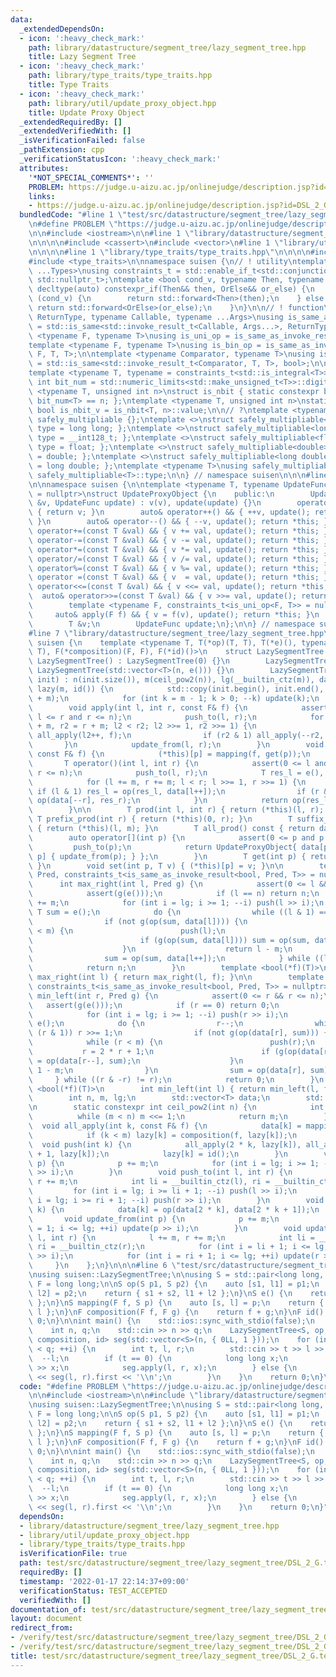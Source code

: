 ```yaml
---
data:
  _extendedDependsOn:
  - icon: ':heavy_check_mark:'
    path: library/datastructure/segment_tree/lazy_segment_tree.hpp
    title: Lazy Segment Tree
  - icon: ':heavy_check_mark:'
    path: library/type_traits/type_traits.hpp
    title: Type Traits
  - icon: ':heavy_check_mark:'
    path: library/util/update_proxy_object.hpp
    title: Update Proxy Object
  _extendedRequiredBy: []
  _extendedVerifiedWith: []
  _isVerificationFailed: false
  _pathExtension: cpp
  _verificationStatusIcon: ':heavy_check_mark:'
  attributes:
    '*NOT_SPECIAL_COMMENTS*': ''
    PROBLEM: https://judge.u-aizu.ac.jp/onlinejudge/description.jsp?id=DSL_2_G
    links:
    - https://judge.u-aizu.ac.jp/onlinejudge/description.jsp?id=DSL_2_G
  bundledCode: "#line 1 \"test/src/datastructure/segment_tree/lazy_segment_tree/DSL_2_G.test.cpp\"\
    \n#define PROBLEM \"https://judge.u-aizu.ac.jp/onlinejudge/description.jsp?id=DSL_2_G\"\
    \n\n#include <iostream>\n\n#line 1 \"library/datastructure/segment_tree/lazy_segment_tree.hpp\"\
    \n\n\n\n#include <cassert>\n#include <vector>\n#line 1 \"library/util/update_proxy_object.hpp\"\
    \n\n\n\n#line 1 \"library/type_traits/type_traits.hpp\"\n\n\n\n#include <limits>\n\
    #include <type_traits>\n\nnamespace suisen {\n// ! utility\ntemplate <typename\
    \ ...Types>\nusing constraints_t = std::enable_if_t<std::conjunction_v<Types...>,\
    \ std::nullptr_t>;\ntemplate <bool cond_v, typename Then, typename OrElse>\nconstexpr\
    \ decltype(auto) constexpr_if(Then&& then, OrElse&& or_else) {\n    if constexpr\
    \ (cond_v) {\n        return std::forward<Then>(then);\n    } else {\n       \
    \ return std::forward<OrElse>(or_else);\n    }\n}\n\n// ! function\ntemplate <typename\
    \ ReturnType, typename Callable, typename ...Args>\nusing is_same_as_invoke_result\
    \ = std::is_same<std::invoke_result_t<Callable, Args...>, ReturnType>;\ntemplate\
    \ <typename F, typename T>\nusing is_uni_op = is_same_as_invoke_result<T, F, T>;\n\
    template <typename F, typename T>\nusing is_bin_op = is_same_as_invoke_result<T,\
    \ F, T, T>;\n\ntemplate <typename Comparator, typename T>\nusing is_comparator\
    \ = std::is_same<std::invoke_result_t<Comparator, T, T>, bool>;\n\n// ! integral\n\
    template <typename T, typename = constraints_t<std::is_integral<T>>>\nconstexpr\
    \ int bit_num = std::numeric_limits<std::make_unsigned_t<T>>::digits;\ntemplate\
    \ <typename T, unsigned int n>\nstruct is_nbit { static constexpr bool value =\
    \ bit_num<T> == n; };\ntemplate <typename T, unsigned int n>\nstatic constexpr\
    \ bool is_nbit_v = is_nbit<T, n>::value;\n\n// ?\ntemplate <typename T>\nstruct\
    \ safely_multipliable {};\ntemplate <>\nstruct safely_multipliable<int> { using\
    \ type = long long; };\ntemplate <>\nstruct safely_multipliable<long long> { using\
    \ type = __int128_t; };\ntemplate <>\nstruct safely_multipliable<float> { using\
    \ type = float; };\ntemplate <>\nstruct safely_multipliable<double> { using type\
    \ = double; };\ntemplate <>\nstruct safely_multipliable<long double> { using type\
    \ = long double; };\ntemplate <typename T>\nusing safely_multipliable_t = typename\
    \ safely_multipliable<T>::type;\n\n} // namespace suisen\n\n\n#line 5 \"library/util/update_proxy_object.hpp\"\
    \n\nnamespace suisen {\n\ntemplate <typename T, typename UpdateFunc, constraints_t<std::is_invocable<UpdateFunc>>\
    \ = nullptr>\nstruct UpdateProxyObject {\n    public:\n        UpdateProxyObject(T\
    \ &v, UpdateFunc update) : v(v), update(update) {}\n        operator T() const\
    \ { return v; }\n        auto& operator++() && { ++v, update(); return *this;\
    \ }\n        auto& operator--() && { --v, update(); return *this; }\n        auto&\
    \ operator+=(const T &val) && { v += val, update(); return *this; }\n        auto&\
    \ operator-=(const T &val) && { v -= val, update(); return *this; }\n        auto&\
    \ operator*=(const T &val) && { v *= val, update(); return *this; }\n        auto&\
    \ operator/=(const T &val) && { v /= val, update(); return *this; }\n        auto&\
    \ operator%=(const T &val) && { v %= val, update(); return *this; }\n        auto&\
    \ operator =(const T &val) && { v  = val, update(); return *this; }\n        auto&\
    \ operator<<=(const T &val) && { v <<= val, update(); return *this; }\n      \
    \  auto& operator>>=(const T &val) && { v >>= val, update(); return *this; }\n\
    \        template <typename F, constraints_t<is_uni_op<F, T>> = nullptr>\n   \
    \     auto& apply(F f) && { v = f(v), update(); return *this; }\n    private:\n\
    \        T &v;\n        UpdateFunc update;\n};\n\n} // namespace suisen\n\n\n\
    #line 7 \"library/datastructure/segment_tree/lazy_segment_tree.hpp\"\n\nnamespace\
    \ suisen {\n    template <typename T, T(*op)(T, T), T(*e)(), typename F, T(*mapping)(F,\
    \ T), F(*composition)(F, F), F(*id)()>\n    struct LazySegmentTree {\n       \
    \ LazySegmentTree() : LazySegmentTree(0) {}\n        LazySegmentTree(int n) :\
    \ LazySegmentTree(std::vector<T>(n, e())) {}\n        LazySegmentTree(const std::vector<T>&\
    \ init) : n(init.size()), m(ceil_pow2(n)), lg(__builtin_ctz(m)), data(2 * m, e()),\
    \ lazy(m, id()) {\n            std::copy(init.begin(), init.end(), data.begin()\
    \ + m);\n            for (int k = m - 1; k > 0; --k) update(k);\n        }\n\n\
    \        void apply(int l, int r, const F& f) {\n            assert(0 <= l and\
    \ l <= r and r <= n);\n            push_to(l, r);\n            for (int l2 = l\
    \ + m, r2 = r + m; l2 < r2; l2 >>= 1, r2 >>= 1) {\n                if (l2 & 1)\
    \ all_apply(l2++, f);\n                if (r2 & 1) all_apply(--r2, f);\n     \
    \       }\n            update_from(l, r);\n        }\n        void apply(int p,\
    \ const F& f) {\n            (*this)[p] = mapping(f, get(p));\n        }\n\n \
    \       T operator()(int l, int r) {\n            assert(0 <= l and l <= r and\
    \ r <= n);\n            push_to(l, r);\n            T res_l = e(), res_r = e();\n\
    \            for (l += m, r += m; l < r; l >>= 1, r >>= 1) {\n               \
    \ if (l & 1) res_l = op(res_l, data[l++]);\n                if (r & 1) res_r =\
    \ op(data[--r], res_r);\n            }\n            return op(res_l, res_r);\n\
    \        }\n\n        T prod(int l, int r) { return (*this)(l, r); }\n       \
    \ T prefix_prod(int r) { return (*this)(0, r); }\n        T suffix_prod(int l)\
    \ { return (*this)(l, m); }\n        T all_prod() const { return data[1]; }\n\n\
    \        auto operator[](int p) {\n            assert(0 <= p and p < n);\n   \
    \         push_to(p);\n            return UpdateProxyObject{ data[p + m], [this,\
    \ p] { update_from(p); } };\n        }\n        T get(int p) { return (*this)[p];\
    \ }\n        void set(int p, T v) { (*this)[p] = v; }\n\n        template <typename\
    \ Pred, constraints_t<is_same_as_invoke_result<bool, Pred, T>> = nullptr>\n  \
    \      int max_right(int l, Pred g) {\n            assert(0 <= l && l <= n);\n\
    \            assert(g(e()));\n            if (l == n) return n;\n            l\
    \ += m;\n            for (int i = lg; i >= 1; --i) push(l >> i);\n           \
    \ T sum = e();\n            do {\n                while ((l & 1) == 0) l >>= 1;\n\
    \                if (not g(op(sum, data[l]))) {\n                    while (l\
    \ < m) {\n                        push(l);\n                        l = 2 * l;\n\
    \                        if (g(op(sum, data[l]))) sum = op(sum, data[l++]);\n\
    \                    }\n                    return l - m;\n                }\n\
    \                sum = op(sum, data[l++]);\n            } while ((l & -l) != l);\n\
    \            return n;\n        }\n        template <bool(*f)(T)>\n        int\
    \ max_right(int l) { return max_right(l, f); }\n\n        template <typename Pred,\
    \ constraints_t<is_same_as_invoke_result<bool, Pred, T>> = nullptr>\n        int\
    \ min_left(int r, Pred g) {\n            assert(0 <= r && r <= n);\n         \
    \   assert(g(e()));\n            if (r == 0) return 0;\n            r += m;\n\
    \            for (int i = lg; i >= 1; --i) push(r >> i);\n            T sum =\
    \ e();\n            do {\n                r--;\n                while (r > 1 and\
    \ (r & 1)) r >>= 1;\n                if (not g(op(data[r], sum))) {\n        \
    \            while (r < m) {\n                        push(r);\n             \
    \           r = 2 * r + 1;\n                        if (g(op(data[r], sum))) sum\
    \ = op(data[r--], sum);\n                    }\n                    return r +\
    \ 1 - m;\n                }\n                sum = op(data[r], sum);\n       \
    \     } while ((r & -r) != r);\n            return 0;\n        }\n        template\
    \ <bool(*f)(T)>\n        int min_left(int l) { return min_left(l, f); }\n    private:\n\
    \        int n, m, lg;\n        std::vector<T> data;\n        std::vector<F> lazy;\n\
    \n        static constexpr int ceil_pow2(int n) {\n            int m = 1;\n  \
    \          while (m < n) m <<= 1;\n            return m;\n        }\n\n      \
    \  void all_apply(int k, const F& f) {\n            data[k] = mapping(f, data[k]);\n\
    \            if (k < m) lazy[k] = composition(f, lazy[k]);\n        }\n      \
    \  void push(int k) {\n            all_apply(2 * k, lazy[k]), all_apply(2 * k\
    \ + 1, lazy[k]);\n            lazy[k] = id();\n        }\n        void push_to(int\
    \ p) {\n            p += m;\n            for (int i = lg; i >= 1; --i) push(p\
    \ >> i);\n        }\n        void push_to(int l, int r) {\n            l += m,\
    \ r += m;\n            int li = __builtin_ctz(l), ri = __builtin_ctz(r);\n   \
    \         for (int i = lg; i >= li + 1; --i) push(l >> i);\n            for (int\
    \ i = lg; i >= ri + 1; --i) push(r >> i);\n        }\n        void update(int\
    \ k) {\n            data[k] = op(data[2 * k], data[2 * k + 1]);\n        }\n \
    \       void update_from(int p) {\n            p += m;\n            for (int i\
    \ = 1; i <= lg; ++i) update(p >> i);\n        }\n        void update_from(int\
    \ l, int r) {\n            l += m, r += m;\n            int li = __builtin_ctz(l),\
    \ ri = __builtin_ctz(r);\n            for (int i = li + 1; i <= lg; ++i) update(l\
    \ >> i);\n            for (int i = ri + 1; i <= lg; ++i) update(r >> i);\n   \
    \     }\n    };\n}\n\n\n#line 6 \"test/src/datastructure/segment_tree/lazy_segment_tree/DSL_2_G.test.cpp\"\
    \nusing suisen::LazySegmentTree;\n\nusing S = std::pair<long long, int>;\nusing\
    \ F = long long;\n\nS op(S p1, S p2) {\n    auto [s1, l1] = p1;\n    auto [s2,\
    \ l2] = p2;\n    return { s1 + s2, l1 + l2 };\n}\nS e() {\n    return { 0LL, 0\
    \ };\n}\nS mapping(F f, S p) {\n    auto [s, l] = p;\n    return { s + l * f,\
    \ l };\n}\nF composition(F f, F g) {\n    return f + g;\n}\nF id() {\n    return\
    \ 0;\n}\n\nint main() {\n    std::ios::sync_with_stdio(false);\n    std::cin.tie(nullptr);\n\
    \    int n, q;\n    std::cin >> n >> q;\n    LazySegmentTree<S, op, e, F, mapping,\
    \ composition, id> seg(std::vector<S>(n, { 0LL, 1 }));\n    for (int i = 0; i\
    \ < q; ++i) {\n        int t, l, r;\n        std::cin >> t >> l >> r;\n      \
    \  --l;\n        if (t == 0) {\n            long long x;\n            std::cin\
    \ >> x;\n            seg.apply(l, r, x);\n        } else {\n            std::cout\
    \ << seg(l, r).first << '\\n';\n        }\n    }\n    return 0;\n}\n"
  code: "#define PROBLEM \"https://judge.u-aizu.ac.jp/onlinejudge/description.jsp?id=DSL_2_G\"\
    \n\n#include <iostream>\n\n#include \"library/datastructure/segment_tree/lazy_segment_tree.hpp\"\
    \nusing suisen::LazySegmentTree;\n\nusing S = std::pair<long long, int>;\nusing\
    \ F = long long;\n\nS op(S p1, S p2) {\n    auto [s1, l1] = p1;\n    auto [s2,\
    \ l2] = p2;\n    return { s1 + s2, l1 + l2 };\n}\nS e() {\n    return { 0LL, 0\
    \ };\n}\nS mapping(F f, S p) {\n    auto [s, l] = p;\n    return { s + l * f,\
    \ l };\n}\nF composition(F f, F g) {\n    return f + g;\n}\nF id() {\n    return\
    \ 0;\n}\n\nint main() {\n    std::ios::sync_with_stdio(false);\n    std::cin.tie(nullptr);\n\
    \    int n, q;\n    std::cin >> n >> q;\n    LazySegmentTree<S, op, e, F, mapping,\
    \ composition, id> seg(std::vector<S>(n, { 0LL, 1 }));\n    for (int i = 0; i\
    \ < q; ++i) {\n        int t, l, r;\n        std::cin >> t >> l >> r;\n      \
    \  --l;\n        if (t == 0) {\n            long long x;\n            std::cin\
    \ >> x;\n            seg.apply(l, r, x);\n        } else {\n            std::cout\
    \ << seg(l, r).first << '\\n';\n        }\n    }\n    return 0;\n}"
  dependsOn:
  - library/datastructure/segment_tree/lazy_segment_tree.hpp
  - library/util/update_proxy_object.hpp
  - library/type_traits/type_traits.hpp
  isVerificationFile: true
  path: test/src/datastructure/segment_tree/lazy_segment_tree/DSL_2_G.test.cpp
  requiredBy: []
  timestamp: '2022-01-17 22:14:37+09:00'
  verificationStatus: TEST_ACCEPTED
  verifiedWith: []
documentation_of: test/src/datastructure/segment_tree/lazy_segment_tree/DSL_2_G.test.cpp
layout: document
redirect_from:
- /verify/test/src/datastructure/segment_tree/lazy_segment_tree/DSL_2_G.test.cpp
- /verify/test/src/datastructure/segment_tree/lazy_segment_tree/DSL_2_G.test.cpp.html
title: test/src/datastructure/segment_tree/lazy_segment_tree/DSL_2_G.test.cpp
---
```

